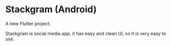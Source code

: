# Stackgram (Android)

A new Flutter project.

Stackgram is social media app, it has easy and clean UI, so it is very easy to use.
